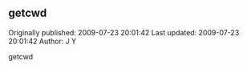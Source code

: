 ## getcwd 
Originally published: 2009-07-23 20:01:42 
Last updated: 2009-07-23 20:01:42 
Author: J Y 
 
getcwd